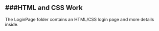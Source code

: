 ###HTML and CSS Work
---
The LoginPage folder contains an HTML/CSS login page and more details inside.
